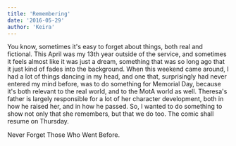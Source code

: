 ```yaml
---
title: 'Remembering'
date: '2016-05-29'
author: 'Keira'
---
```


<p>You know, sometimes it's easy to forget about things, both real and fictional. This April was my 13th year outside of the service, and sometimes it feels almost like it was just a dream, something that was so long ago that it just kind of fades into the background. When this weekend came around, I had a lot of things dancing in my head, and one that, surprisingly had never entered my mind before, was to do something for Memorial Day, because it's both relevant to the real world, and to the MotA world as well. Theresa's father is largely responsible for a lot of her character development, both in how he raised her, and in how he passed. So, I wanted to do something to show not only that she remembers, but that we do too. The comic shall resume on Thursday. </p><p>Never Forget Those Who Went Before.</p>

